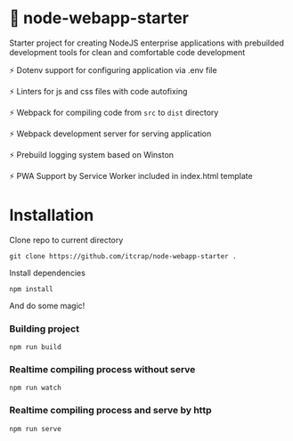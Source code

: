 # 🚀 node-webapp-starter

Starter project for creating NodeJS enterprise applications with prebuilded development tools for clean and comfortable code development

:zap: Dotenv support for configuring application via .env file

:zap: Linters for js and css files with code autofixing

:zap: Webpack for compiling code from `src` to `dist` directory

:zap: Webpack development server for serving application

:zap: Prebuild logging system based on Winston

:zap: PWA Support by Service Worker included in index.html template

# Installation

Clone repo to current directory

```
git clone https://github.com/itcrap/node-webapp-starter .
```

Install dependencies

```
npm install
```

And do some magic!



### Building project

```
npm run build
```

### Realtime compiling process without serve

```
npm run watch
```

### Realtime compiling process and serve by http

```
npm run serve
```
